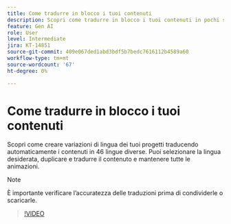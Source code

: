 ```yaml
---
title: Come tradurre in blocco i tuoi contenuti
description: Scopri come tradurre in blocco i tuoi contenuti in pochi secondi
feature: Gen AI
role: User
level: Intermediate
jira: KT-14851
source-git-commit: 409e067ded1abd3bdf5b7bedc7616112b4589a60
workflow-type: tm+mt
source-wordcount: '67'
ht-degree: 0%

---
```


# Come tradurre in blocco i tuoi contenuti

Scopri come creare variazioni di lingua dei tuoi progetti traducendo automaticamente i contenuti in 46 lingue diverse. Puoi selezionare la lingua desiderata, duplicare e tradurre il contenuto e mantenere tutte le animazioni.

>[!NOTE]
>
>È importante verificare l’accuratezza delle traduzioni prima di condividerle o scaricarle.

>[!VIDEO](https://video.tv.adobe.com/v/3427023?quality=12&learn=on&hidetitle=true)
